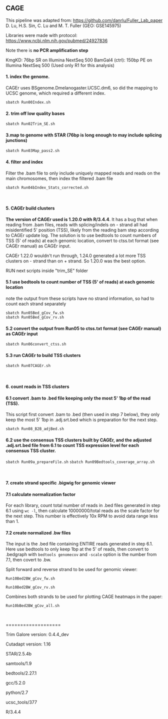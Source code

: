 ## CAGE

This pipeline was adapted from: https://github.com/danrlu/Fuller_Lab_paper
D. Lu, H.S. Sin, C. Lu and M. T. Fuller (GEO: GSE145975)


Libraries were made with protocol: https://www.ncbi.nlm.nih.gov/pubmed/24927836

Note there is **no PCR amplification step**

KmgKD: 76bp SR on Illumina NextSeq 500
BamGal4 (ctrl): 150bp PE on Illumina NextSeq 500 (Used only R1 for this analysis)

#### 1. index the genome.
CAGEr uses BSgenome.Dmelanogaster.UCSC.dm6, so did the mapping to UCSC genome, which required a different index.

`sbatch Run00Index.sh`

#### 2. trim off low quality bases
`sbatch Run02Trim_SE.sh`

#### 3.map to genome with STAR (76bp is long enough to may include splicing junctions)
`sbatch Run03Map_pass2.sh`


#### 4. filter and index
Filter the .bam file to only include uniquely mapped reads and reads on the main chromosomes, then index the filtered .bam file

`sbatch Run04bIndex_Stats_corrected.sh`

<br>

#### 5. CAGEr build clusters
**The version of CAGEr used is 1.20.0 with R/3.4.4**. It has a bug that when reading from .bam files, reads with splicing/indels on - strand all had misidentified 5' position (TSS), likely from the reading bam step according to CAGEr update log. The solution is to use bedtools to count numbers of TSS (5' of reads) at each genomic location, convert to ctss.txt format (see CAGEr manual) as CAGEr input.

CAGEr 1.22.0 wouldn't run through, 1.24.0 generated a lot more TSS clusters on - strand than on + strand. So 1.20.0 was the best option.

RUN next scripts inside "trim_SE" folder

#### 5.1 use bedtools to count number of TSS (5' of reads) at each genomic location
note the output from these scripts have no strand information, so had to count each strand separately
```{bash}
sbatch Run05Bed_gCov_fw.sh
sbatch Run05Bed_gCov_rv.sh
```

#### 5.2 convert the output from Run05 to ctss.txt format (see CAGEr manual) as CAGEr input
`sbatch Run06convert_ctss.sh`

#### 5.3 run CAGEr to build TSS clusters
`sbatch Run07CAGEr.sh`


<br>

#### 6. count reads in TSS clusters
#### 6.1 convert .bam to .bed file keeping only the most 5' 1bp of the read (TSS).
This script first convert .bam to .bed (then used in step 7 below), they only keep the most 5' 1bp in .adj.srt.bed which is preparation for the next step.

`sbatch Run08_B2B_adjBed.sh`

#### 6.2 use the consensus TSS clusters built by CAGEr, and the adjusted .adj.srt.bed file from 6.1 to count TSS expression level for each consensus TSS cluster.
`sbatch Run09a_prepareFile.sh`
`sbatch Run09Bedtools_coverage_array.sh`

<br>

#### 7. create strand specific .bigwig for genomic viewer
#### 7.1 calculate normalization factor
For each library, count total number of reads in .bed files generated in step 6.1 using `wc -l`, then calculate 10000000/total reads as the scale factor for the next step. This number is effectively 10x RPM to avoid data range less than 1.

#### 7.2 create normalized .bw files
The input is the .bed file containing ENTIRE reads generated in step 6.1. Here use bedtools to only keep 1bp at the 5' of reads, then convert to .bedgraph with `bedtools genomecov` and `-scale` option is the number from 7.1, then covert to .bw.

Split forward and reverse strand to be used for genomic viewer:

`Run10Bed2BW_gCov_fw.sh`

`Run10Bed2BW_gCov_rv.sh`

Combines both strands to be used for plotting CAGE heatmaps in the paper:

`Run10bBed2BW_gCov_all.sh`

<br>

===================


Trim Galore version: 0.4.4_dev

Cutadapt version: 1.16

STAR/2.5.4b

samtools/1.9

bedtools/2.27.1

gcc/5.2.0

python/2.7

ucsc_tools/377

R/3.4.4
